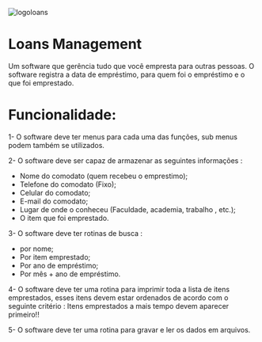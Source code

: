 ![logoloans](https://user-images.githubusercontent.com/43214946/51069386-f5287a00-160c-11e9-9d3a-3a49dd081ced.png)


# Loans Management

   Um software que gerência tudo que você empresta para outras pessoas. O
software registra a data de empréstimo, para quem foi o empréstimo e o que
foi emprestado.

# Funcionalidade:

1- O software deve ter menus para cada uma das funções, sub menus podem
também se utilizados.

2- O software deve ser capaz de armazenar as seguintes informações :
 - Nome do comodato (quem recebeu o emprestimo);
 - Telefone do comodato (Fixo);
 - Celular do comodato;
 - E-mail do comodato;
 - Lugar de onde o conheceu (Faculdade, academia, trabalho , etc.);
 - O item que foi emprestado.

3- O software deve ter rotinas de busca :
 - por nome;
 - Por item emprestado;
 - Por ano de empréstimo;
 - Por mês + ano de empréstimo.

4- O software deve ter uma rotina para imprimir toda a lista de itens
emprestados, esses itens devem estar ordenados de acordo com o seguinte
critério : Itens emprestados a mais tempo devem aparecer primeiro!!

5- O software deve ter uma rotina para gravar e ler os dados em arquivos.
